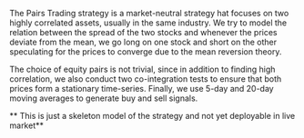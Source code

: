 The Pairs Trading strategy is a market-neutral strategy hat focuses on two highly correlated assets, usually 
in the same industry. We try to model the relation between the spread of the two stocks and whenever the prices 
deviate from the mean, we go long on one stock and short on the other speculating for the prices to converge due to
the mean reversion theory.

The choice of equity pairs is not trivial, since in addition to finding high correlation, we also conduct two
co-integration tests to ensure that both prices form a stationary time-series. Finally, we use 5-day and 20-day moving
averages to generate buy and sell signals.

** This is just a skeleton model of the strategy and not yet deployable in live market** 
